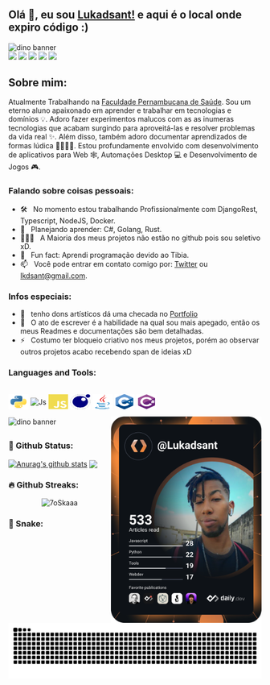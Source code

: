 



## Olá 👋, eu sou [Lukadsant!](https://twitter.com/lukadsant) e aqui é o local onde expiro código :)

<img align="center" img src="https://github.com/lukadsant/lukadsant/assets/68041537/d3a864ea-6521-4a52-9321-facdc7a48a16" alt="dino banner"/>
<div> 
  <a href="https://www.youtube.com/@lukadsant" target="_blank"><img src="https://img.shields.io/badge/YouTube-FF0000?style=for-the-badge&logo=youtube&logoColor=white" target="_blank"></a>
  <a href="https://instagram.com/lukadsant" target="_blank"><img src="https://img.shields.io/badge/-Instagram-%23E4405F?style=for-the-badge&logo=instagram&logoColor=white" target="_blank"></a>
 <a href="https://discords.com/bio/p/lackytwo" target="_blank"><img src="https://img.shields.io/badge/Discord-7289DA?style=for-the-badge&logo=discord&logoColor=white" target="_blank"></a> 
  <a href = "mailto:lucasbdsaint@gmail.com"><img src="https://img.shields.io/badge/-Gmail-%23333?style=for-the-badge&logo=gmail&logoColor=white" target="_blank"></a>
  <a href="https://www.linkedin.com/in/lukadsant/" target="_blank"><img src="https://img.shields.io/badge/-LinkedIn-%230077B5?style=for-the-badge&logo=linkedin&logoColor=white" target="_blank"></a> 
</div>

## Sobre mim:

Atualmente Trabalhando na [Faculdade Pernambucana de Saúde](https://www.fps.edu.br/). Sou um eterno aluno apaixonado em aprender e trabalhar em tecnologias e domínios 💡. Adoro fazer experimentos malucos com as as inumeras tecnologias que acabam surgindo para aproveitá-las e resolver problemas da vida real ✨. Além disso, também adoro documentar aprendizados de formas lúdica 👨🏻‍💻🎨. Estou profundamente envolvido com desenvolvimento de aplicativos para Web 🕸️, Automações Desktop 💻 e Desenvolvimento de Jogos 🎮.

### Falando sobre coisas pessoais:

- 🛠 &nbsp; No momento estou trabalhando Profissionalmente com DjangoRest, Typescript, NodeJS, Docker.
- 👀 &nbsp; Planejando aprender: C#, Golang, Rust.
- 👨🏻‍💻 &nbsp; A Maioria dos meus projetos não estão no github pois sou seletivo xD.
- 👾 &nbsp; Fun fact: Aprendi programação devido ao Tibia.
- 📫 &nbsp; Você pode entrar em contato comigo por: [Twitter](https://twitter.com/lukadsant) ou lkdsant@gmail.com.
### Infos especiais:

- 🚀 &nbsp; tenho dons artísticos dá uma checada no [Portfolio](https://lukadsant.github.io/portfolio/)
- 📰 &nbsp; O ato de escrever é a habilidade na qual sou mais apegado, então os meus Readmes e documentações são bem detalhadas.
- ⚡ &nbsp; Costumo ter bloqueio criativo nos meus projetos, porém ao observar outros projetos acabo recebendo span de ideias xD
### Languages and Tools:
<div style="display: inline_block"><br>
  <img align="center" alt="Python" height="30" width="40" src="https://raw.githubusercontent.com/devicons/devicon/master/icons/python/python-original.svg">
  <img align="center" alt="Js" height="30" width="40" src="https://github.com/lukadsant/lukadsant/assets/68041537/b1fad523-7aa8-45d1-a2ad-e93e2e72bc6c">
  <img align="center" alt="Js" height="30" width="40" src="https://raw.githubusercontent.com/devicons/devicon/master/icons/javascript/javascript-plain.svg">
  <img align="center" alt="lua" height="30" width="40" src="https://raw.githubusercontent.com/devicons/devicon/master/icons/lua/lua-original.svg">
  <img align="center" alt="Java" height="30" width="40" src="https://raw.githubusercontent.com/devicons/devicon/master/icons/java/java-original.svg">
  <img align="center" alt="C++" height="30" width="40" src="https://raw.githubusercontent.com/devicons/devicon/master/icons/cplusplus/cplusplus-original.svg">
  <img align="center" alt="Csharp" height="30" width="40" src="https://raw.githubusercontent.com/devicons/devicon/master/icons/csharp/csharp-original.svg">
 
  <a href="https://app.daily.dev/Lukadsant"><img align="right" img src="https://github.com/lukadsant/lukadsant/blob/main/devcard.svg" width="300" alt="Lucas's Dev Card"/></a>
  <img align="center" img src="https://th.bing.com/th/id/R.3bcf628e73675bb2a390ae279bd21c45?rik=D6A6xT8kv2Gtqw&riu=http%3a%2f%2fcdn1.sbnation.com%2fassets%2f3786027%2fmario.gif&ehk=mIxiVQ2P%2fxRspV6C9s3ne2qXywCqcpzU2GgMhUc%2b%2fJA%3d&risl=&pid=ImgRaw&r=0" width="128" alt="dino banner"/>
</div>

##
### 🌟 Github Status:
<div>
<a href="https://github.com/anuraghazra/github-readme-stats"><img height="150em" align="center" src="https://github-readme-stats.vercel.app/api?username=lukadsant&show_icons=true&include_all_commits=true&theme=buefy&hide_border=true" alt="Anurag's github stats" /></a>
<a href="https://github.com/lukadsant/github-readme-stats"><img height="180em" align="center" src="https://github-readme-stats.vercel.app/api/top-langs/?username=lukadsant&layout=compact&theme=buefy&hide_border=true" /></a>
</div>

### 🔥 Github Streaks:
<p align="center"><img src="https://github-readme-streak-stats.herokuapp.com/?user=Lukadsant" alt="7oSkaaa" /></p>

### 🐍 Snake:
<p align="center"><img src="https://github.com/lukadsant/lukadsant/blob/output/github-contribution-grid-snake.svg" alt="7oSkaaa" /></p>

